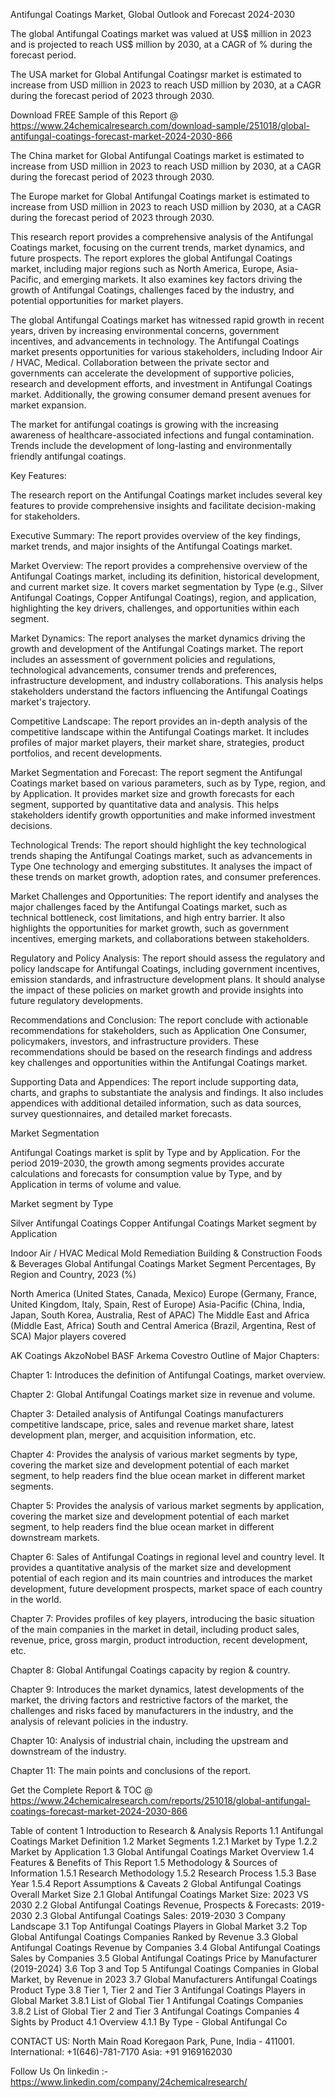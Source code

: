 Antifungal Coatings Market, Global Outlook and Forecast 2024-2030

The global Antifungal Coatings market was valued at US$ million in 2023 and is projected to reach US$ million by 2030, at a CAGR of % during the forecast period.

The USA market for Global Antifungal Coatingsr market is estimated to increase from USD million in 2023 to reach USD million by 2030, at a CAGR during the forecast period of 2023 through 2030.

Download FREE Sample of this Report @ https://www.24chemicalresearch.com/download-sample/251018/global-antifungal-coatings-forecast-market-2024-2030-866

The China market for Global Antifungal Coatings market is estimated to increase from USD million in 2023 to reach USD million by 2030, at a CAGR during the forecast period of 2023 through 2030.

The Europe market for Global Antifungal Coatings market is estimated to increase from USD million in 2023 to reach USD million by 2030, at a CAGR during the forecast period of 2023 through 2030.

This research report provides a comprehensive analysis of the Antifungal Coatings market, focusing on the current trends, market dynamics, and future prospects. The report explores the global Antifungal Coatings market, including major regions such as North America, Europe, Asia-Pacific, and emerging markets. It also examines key factors driving the growth of Antifungal Coatings, challenges faced by the industry, and potential opportunities for market players.

The global Antifungal Coatings market has witnessed rapid growth in recent years, driven by increasing environmental concerns, government incentives, and advancements in technology. The Antifungal Coatings market presents opportunities for various stakeholders, including Indoor Air / HVAC, Medical. Collaboration between the private sector and governments can accelerate the development of supportive policies, research and development efforts, and investment in Antifungal Coatings market. Additionally, the growing consumer demand present avenues for market expansion.

The market for antifungal coatings is growing with the increasing awareness of healthcare-associated infections and fungal contamination. Trends include the development of long-lasting and environmentally friendly antifungal coatings.

Key Features:

The research report on the Antifungal Coatings market includes several key features to provide comprehensive insights and facilitate decision-making for stakeholders.

Executive Summary: The report provides overview of the key findings, market trends, and major insights of the Antifungal Coatings market.

Market Overview: The report provides a comprehensive overview of the Antifungal Coatings market, including its definition, historical development, and current market size. It covers market segmentation by Type (e.g., Silver Antifungal Coatings, Copper Antifungal Coatings), region, and application, highlighting the key drivers, challenges, and opportunities within each segment.

Market Dynamics: The report analyses the market dynamics driving the growth and development of the Antifungal Coatings market. The report includes an assessment of government policies and regulations, technological advancements, consumer trends and preferences, infrastructure development, and industry collaborations. This analysis helps stakeholders understand the factors influencing the Antifungal Coatings market's trajectory.

Competitive Landscape: The report provides an in-depth analysis of the competitive landscape within the Antifungal Coatings market. It includes profiles of major market players, their market share, strategies, product portfolios, and recent developments.

Market Segmentation and Forecast: The report segment the Antifungal Coatings market based on various parameters, such as by Type, region, and by Application. It provides market size and growth forecasts for each segment, supported by quantitative data and analysis. This helps stakeholders identify growth opportunities and make informed investment decisions.

Technological Trends: The report should highlight the key technological trends shaping the Antifungal Coatings market, such as advancements in Type One technology and emerging substitutes. It analyses the impact of these trends on market growth, adoption rates, and consumer preferences.

Market Challenges and Opportunities: The report identify and analyses the major challenges faced by the Antifungal Coatings market, such as technical bottleneck, cost limitations, and high entry barrier. It also highlights the opportunities for market growth, such as government incentives, emerging markets, and collaborations between stakeholders.

Regulatory and Policy Analysis: The report should assess the regulatory and policy landscape for Antifungal Coatings, including government incentives, emission standards, and infrastructure development plans. It should analyse the impact of these policies on market growth and provide insights into future regulatory developments.

Recommendations and Conclusion: The report conclude with actionable recommendations for stakeholders, such as Application One Consumer, policymakers, investors, and infrastructure providers. These recommendations should be based on the research findings and address key challenges and opportunities within the Antifungal Coatings market.

Supporting Data and Appendices: The report include supporting data, charts, and graphs to substantiate the analysis and findings. It also includes appendices with additional detailed information, such as data sources, survey questionnaires, and detailed market forecasts.

Market Segmentation

Antifungal Coatings market is split by Type and by Application. For the period 2019-2030, the growth among segments provides accurate calculations and forecasts for consumption value by Type, and by Application in terms of volume and value.

Market segment by Type

Silver Antifungal Coatings
Copper Antifungal Coatings
Market segment by Application

Indoor Air / HVAC
Medical
Mold Remediation
Building & Construction
Foods & Beverages
Global Antifungal Coatings Market Segment Percentages, By Region and Country, 2023 (%)

North America (United States, Canada, Mexico)
Europe (Germany, France, United Kingdom, Italy, Spain, Rest of Europe)
Asia-Pacific (China, India, Japan, South Korea, Australia, Rest of APAC)
The Middle East and Africa (Middle East, Africa)
South and Central America (Brazil, Argentina, Rest of SCA)
Major players covered

AK Coatings
AkzoNobel
BASF
Arkema
Covestro
Outline of Major Chapters:

Chapter 1: Introduces the definition of Antifungal Coatings, market overview.

Chapter 2: Global Antifungal Coatings market size in revenue and volume.

Chapter 3: Detailed analysis of Antifungal Coatings manufacturers competitive landscape, price, sales and revenue market share, latest development plan, merger, and acquisition information, etc.

Chapter 4: Provides the analysis of various market segments by type, covering the market size and development potential of each market segment, to help readers find the blue ocean market in different market segments.

Chapter 5: Provides the analysis of various market segments by application, covering the market size and development potential of each market segment, to help readers find the blue ocean market in different downstream markets.

Chapter 6: Sales of Antifungal Coatings in regional level and country level. It provides a quantitative analysis of the market size and development potential of each region and its main countries and introduces the market development, future development prospects, market space of each country in the world.

Chapter 7: Provides profiles of key players, introducing the basic situation of the main companies in the market in detail, including product sales, revenue, price, gross margin, product introduction, recent development, etc.

Chapter 8: Global Antifungal Coatings capacity by region & country.

Chapter 9: Introduces the market dynamics, latest developments of the market, the driving factors and restrictive factors of the market, the challenges and risks faced by manufacturers in the industry, and the analysis of relevant policies in the industry.

Chapter 10: Analysis of industrial chain, including the upstream and downstream of the industry.

Chapter 11: The main points and conclusions of the report.

Get the Complete Report & TOC @ https://www.24chemicalresearch.com/reports/251018/global-antifungal-coatings-forecast-market-2024-2030-866

Table of content
1 Introduction to Research & Analysis Reports
1.1 Antifungal Coatings Market Definition
1.2 Market Segments
1.2.1 Market by Type
1.2.2 Market by Application
1.3 Global Antifungal Coatings Market Overview
1.4 Features & Benefits of This Report
1.5 Methodology & Sources of Information
1.5.1 Research Methodology
1.5.2 Research Process
1.5.3 Base Year
1.5.4 Report Assumptions & Caveats
2 Global Antifungal Coatings Overall Market Size
2.1 Global Antifungal Coatings Market Size: 2023 VS 2030
2.2 Global Antifungal Coatings Revenue, Prospects & Forecasts: 2019-2030
2.3 Global Antifungal Coatings Sales: 2019-2030
3 Company Landscape
3.1 Top Antifungal Coatings Players in Global Market
3.2 Top Global Antifungal Coatings Companies Ranked by Revenue
3.3 Global Antifungal Coatings Revenue by Companies
3.4 Global Antifungal Coatings Sales by Companies
3.5 Global Antifungal Coatings Price by Manufacturer (2019-2024)
3.6 Top 3 and Top 5 Antifungal Coatings Companies in Global Market, by Revenue in 2023
3.7 Global Manufacturers Antifungal Coatings Product Type
3.8 Tier 1, Tier 2 and Tier 3 Antifungal Coatings Players in Global Market
3.8.1 List of Global Tier 1 Antifungal Coatings Companies
3.8.2 List of Global Tier 2 and Tier 3 Antifungal Coatings Companies
4 Sights by Product
4.1 Overview
4.1.1 By Type - Global Antifungal Co

CONTACT US:
North Main Road Koregaon Park, Pune, India - 411001.
International: +1(646)-781-7170
Asia: +91 9169162030

Follow Us On linkedin :- https://www.linkedin.com/company/24chemicalresearch/
